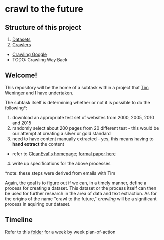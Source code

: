 crawl to the future
===================

Structure of this project
-------------------------

1. [Datasets](https://github.com/rodricios/crawl-to-the-future/tree/master/dataset)
2. [Crawlers](https://github.com/rodricios/crawl-to-the-future/tree/master/crawlers)
  * [Crawling Google](https://github.com/rodricios/crawl-to-the-future/tree/master/crawlers/Crawling-Google)
  * TODO: Crawling Way Back


Welcome!
--------

This repository will be the home of a subtask within a project that [Tim Weninger](http://www3.nd.edu/~tweninge/) and I have undertaken.

The subtask itself is determining whether or not it is possible to do the following*:

1. download an appropriate test set of websites from 2000, 2005, 2010 and 2015
2. randomly select about 200 pages from 20 different test - this would be our attempt at creating a silver or gold standard
3. need to have content manually extracted - yes, this means having to **hand extract** the content
  * refer to [CleanEval's homepage](http://cleaneval.sigwac.org.uk/); [formal paper here](http://cleaneval.sigwac.org.uk/lrec08-cleaneval.pdf)
4. write up specifications for the above processes

*note: these steps were derived from emails with Tim

Again, the goal is to figure out if we can, in a timely manner, define a process for creating a dataset. This dataset or the process itself can then be used for further research in the area of data and text extraction. As for the origins of the name "crawl to the future," *crawling* will be a significant process in aquiring our dataset.

Timeline
--------

Refer to this [folder](https://github.com/rodricios/crawl-to-the-future/tree/master/timelines) for a week by week plan-of-action

